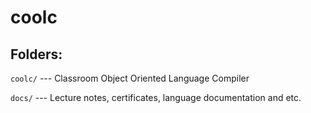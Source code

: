# coolc

## Folders:

`coolc/` --- Classroom Object Oriented Language Compiler

`docs/` --- Lecture notes, certificates, language documentation and etc.
